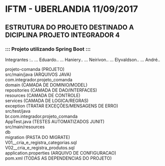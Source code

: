 # IFTM - UBERLANDIA 11/09/2017

## ESTRUTURA DO PROJETO DESTINADO A DICIPLINA PROJETO INTEGRADOR 4

### ::: Projeto utilizando Spring Boot :::

Integrantes :..
 ... Eduardo..
 ... Haniery..
 ... Neirivon..
 ... Elyvaldson..
 ... André..

projeto-comanda (PROJETO)<br>
   src/main/java (ARQUIVOS JAVA)<br>
                com.integrador.projeto_comanda<br>
                   domain           (CAMADA DE DOMINIO/MODEL)<br>
                   repositories     (CAMADA DE DAO/INTERFACES)<br>
                   resources        (CAMADA DE CONTROLE)<br>
                   services         (CAMADA DE LOGICA/REGRAS)<br>
                      exception     (TRATAR EXCEÇÕES/MENSAGENS DE ERRO)<br>
   src/test/java<br>
                br.com.integrador.projeto_comanda<br>
                   AppTest.java     (TESTES AUTOMATIZADOS JUNIT)<br>
   src/main/resources<br>
                     db<br>
                        migration   (PASTA DO MIGRATE)<br>
                           V01__cria_e_registra_categorias.sql<br>
                           V02__cria_e_registra_produtos.sql<br>
                      application.properties  (ARQUIVO DE CONFIGURACAO)<br>
   pom.xml  (TODAS AS DEPENDENCIAS DO PROJETO)<br>
